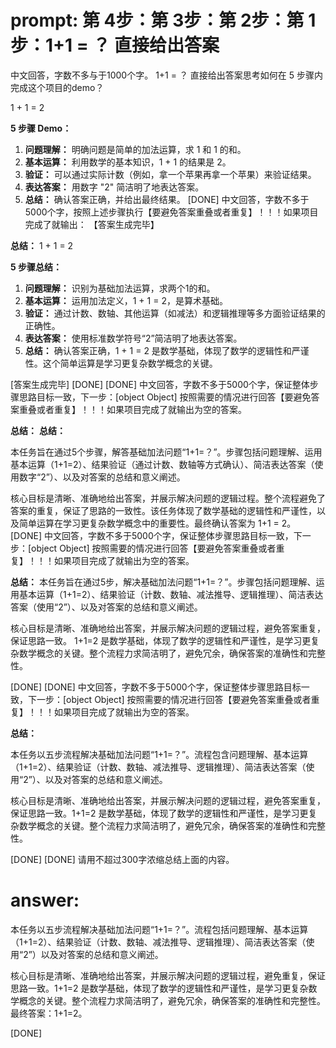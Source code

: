 # prompt: 第 4步：第 3步：第 2步：第 1步：1+1 = ？ 直接给出答案
中文回答，字数不多与于1000个字。
1+1 = ？ 直接给出答案思考如何在 5 步骤内完成这个项目的demo？

1 + 1 = 2

**5 步骤 Demo：**

1. **问题理解：** 明确问题是简单的加法运算，求 1 和 1 的和。
2. **基本运算：**  利用数学的基本知识，1 + 1 的结果是 2。
3. **验证：** 可以通过实际计数（例如，拿一个苹果再拿一个苹果）来验证结果。
4. **表达答案：** 用数字 "2" 简洁明了地表达答案。
5. **总结：**  确认答案正确，并给出最终结果。
[DONE]
中文回答，字数不多于5000个字，按照上述步骤执行【要避免答案重叠或者重复】！！！如果项目完成了就输出： 【答案生成完毕】

**总结：** 
1 + 1 = 2

**5 步骤总结：**

1. **问题理解：** 识别为基础加法运算，求两个1的和。
2. **基本运算：** 运用加法定义，1 + 1 = 2，是算术基础。
3. **验证：** 通过计数、数轴、其他运算（如减法）和逻辑推理等多方面验证结果的正确性。
4. **表达答案：** 使用标准数学符号“2”简洁明了地表达答案。
5. **总结：** 确认答案正确，1 + 1 = 2 是数学基础，体现了数学的逻辑性和严谨性。这个简单运算是学习更复杂数学概念的关键。

[答案生成完毕]
[DONE]
[DONE]
中文回答，字数不多于5000个字，保证整体步骤思路目标一致，下一步：[object Object]
按照需要的情况进行回答【要避免答案重叠或者重复】！！！如果项目完成了就输出为空的答案。

**总结：** 
**总结：**

本任务旨在通过5个步骤，解答基础加法问题“1+1=？”。步骤包括问题理解、运用基本运算（1+1=2）、结果验证（通过计数、数轴等方式确认）、简洁表达答案（使用数字“2”）、以及对答案的总结和意义阐述。

核心目标是清晰、准确地给出答案，并展示解决问题的逻辑过程。整个流程避免了答案的重复，保证了思路的一致性。该任务体现了数学基础的逻辑性和严谨性，以及简单运算在学习更复杂数学概念中的重要性。最终确认答案为 1+1 = 2。
[DONE]
中文回答，字数不多于5000个字，保证整体步骤思路目标一致，下一步：[object Object]
按照需要的情况进行回答【要避免答案重叠或者重复】！！！如果项目完成了就输出为空的答案。

**总结：** 
本任务旨在通过5步，解决基础加法问题“1+1=？”。步骤包括问题理解、运用基本运算（1+1=2）、结果验证（计数、数轴、减法推导、逻辑推理）、简洁表达答案（使用“2”）、以及对答案的总结和意义阐述。

核心目标是清晰、准确地给出答案，并展示解决问题的逻辑过程，避免答案重复，保证思路一致。 1+1=2 是数学基础，体现了数学的逻辑性和严谨性，是学习更复杂数学概念的关键。整个流程力求简洁明了，避免冗余，确保答案的准确性和完整性。

[DONE]
[DONE]
中文回答，字数不多于5000个字，保证整体步骤思路目标一致，下一步：[object Object]
按照需要的情况进行回答【要避免答案重叠或者重复】！！！如果项目完成了就输出为空的答案。

**总结：**

本任务以五步流程解决基础加法问题“1+1=？”。流程包含问题理解、基本运算（1+1=2）、结果验证（计数、数轴、减法推导、逻辑推理）、简洁表达答案（使用“2”）、以及对答案的总结和意义阐述。

核心目标是清晰、准确地给出答案，并展示解决问题的逻辑过程，避免答案重复，保证思路一致。1+1=2 是数学基础，体现了数学的逻辑性和严谨性，是学习更复杂数学概念的关键。整个流程力求简洁明了，避免冗余，确保答案的准确性和完整性。

[DONE]
[DONE]
请用不超过300字浓缩总结上面的内容。
# answer: 
 本任务以五步流程解决基础加法问题“1+1=？”。流程包括问题理解、基本运算（1+1=2）、结果验证（计数、数轴、减法推导、逻辑推理）、简洁表达答案（使用“2”）以及对答案的总结和意义阐述。

核心目标是清晰、准确地给出答案，并展示解决问题的逻辑过程，避免重复，保证思路一致。1+1=2 是数学基础，体现了数学的逻辑性和严谨性，是学习更复杂数学概念的关键。整个流程力求简洁明了，避免冗余，确保答案的准确性和完整性。最终答案：1+1=2。

[DONE]


